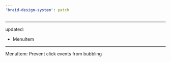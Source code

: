 ```yaml
---
'braid-design-system': patch
---
```


---
updated:
  - MenuItem
---

MenuItem: Prevent click events from bubbling
